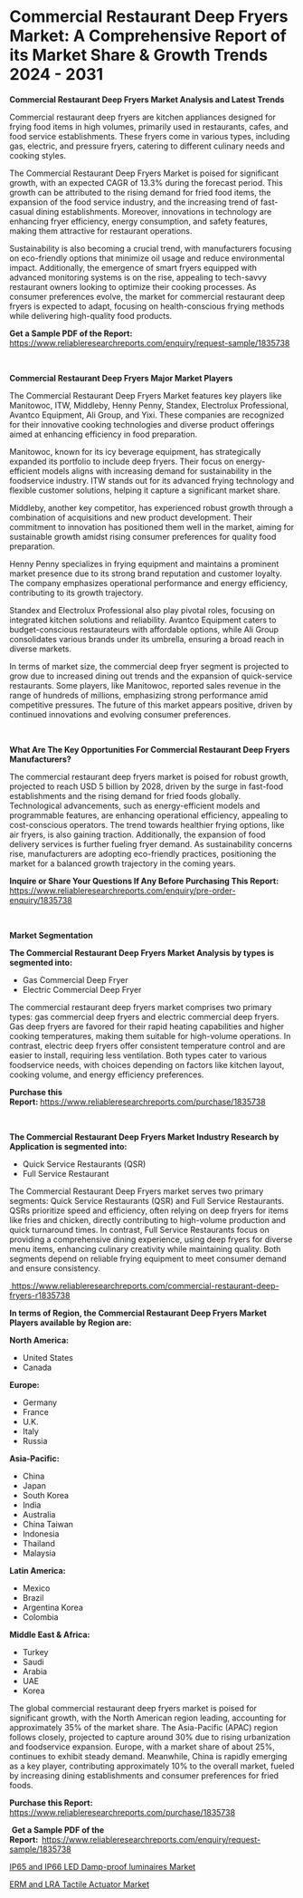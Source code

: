 <p><h1>Commercial Restaurant Deep Fryers Market: A Comprehensive Report of its Market Share & Growth Trends 2024 - 2031</h1></p><p><strong>Commercial Restaurant Deep Fryers Market Analysis and Latest Trends</strong></p>
<p><p>Commercial restaurant deep fryers are kitchen appliances designed for frying food items in high volumes, primarily used in restaurants, cafes, and food service establishments. These fryers come in various types, including gas, electric, and pressure fryers, catering to different culinary needs and cooking styles.</p><p>The Commercial Restaurant Deep Fryers Market is poised for significant growth, with an expected CAGR of 13.3% during the forecast period. This growth can be attributed to the rising demand for fried food items, the expansion of the food service industry, and the increasing trend of fast-casual dining establishments. Moreover, innovations in technology are enhancing fryer efficiency, energy consumption, and safety features, making them attractive for restaurant operations.</p><p>Sustainability is also becoming a crucial trend, with manufacturers focusing on eco-friendly options that minimize oil usage and reduce environmental impact. Additionally, the emergence of smart fryers equipped with advanced monitoring systems is on the rise, appealing to tech-savvy restaurant owners looking to optimize their cooking processes. As consumer preferences evolve, the market for commercial restaurant deep fryers is expected to adapt, focusing on health-conscious frying methods while delivering high-quality food products.</p></p>
<p><strong>Get a Sample PDF of the Report:&nbsp;</strong> <a href="https://www.reliableresearchreports.com/enquiry/request-sample/1835738?utm_campaign=31&utm_medium=2&utm_source=Github&utm_content=ia&utm_term=31122024&utm_id=commercial-restaurant-deep-fryers">https://www.reliableresearchreports.com/enquiry/request-sample/1835738</a></p>
<p>&nbsp;</p>
<p><strong>Commercial Restaurant Deep Fryers Major Market Players</strong></p>
<p><p>The Commercial Restaurant Deep Fryers Market features key players like Manitowoc, ITW, Middleby, Henny Penny, Standex, Electrolux Professional, Avantco Equipment, Ali Group, and Yixi. These companies are recognized for their innovative cooking technologies and diverse product offerings aimed at enhancing efficiency in food preparation.</p><p>Manitowoc, known for its icy beverage equipment, has strategically expanded its portfolio to include deep fryers. Their focus on energy-efficient models aligns with increasing demand for sustainability in the foodservice industry. ITW stands out for its advanced frying technology and flexible customer solutions, helping it capture a significant market share.</p><p>Middleby, another key competitor, has experienced robust growth through a combination of acquisitions and new product development. Their commitment to innovation has positioned them well in the market, aiming for sustainable growth amidst rising consumer preferences for quality food preparation.</p><p>Henny Penny specializes in frying equipment and maintains a prominent market presence due to its strong brand reputation and customer loyalty. The company emphasizes operational performance and energy efficiency, contributing to its growth trajectory.</p><p>Standex and Electrolux Professional also play pivotal roles, focusing on integrated kitchen solutions and reliability. Avantco Equipment caters to budget-conscious restaurateurs with affordable options, while Ali Group consolidates various brands under its umbrella, ensuring a broad reach in diverse markets.</p><p>In terms of market size, the commercial deep fryer segment is projected to grow due to increased dining out trends and the expansion of quick-service restaurants. Some players, like Manitowoc, reported sales revenue in the range of hundreds of millions, emphasizing strong performance amid competitive pressures. The future of this market appears positive, driven by continued innovations and evolving consumer preferences.</p></p>
<p>&nbsp;</p>
<p><strong>What Are The Key Opportunities For Commercial Restaurant Deep Fryers Manufacturers?</strong></p>
<p><p>The commercial restaurant deep fryers market is poised for robust growth, projected to reach USD 5 billion by 2028, driven by the surge in fast-food establishments and the rising demand for fried foods globally. Technological advancements, such as energy-efficient models and programmable features, are enhancing operational efficiency, appealing to cost-conscious operators. The trend towards healthier frying options, like air fryers, is also gaining traction. Additionally, the expansion of food delivery services is further fueling fryer demand. As sustainability concerns rise, manufacturers are adopting eco-friendly practices, positioning the market for a balanced growth trajectory in the coming years.</p></p>
<p><strong>Inquire or Share Your Questions If Any Before Purchasing This Report:</strong> <a href="https://www.reliableresearchreports.com/enquiry/pre-order-enquiry/1835738?utm_campaign=31&utm_medium=2&utm_source=Github&utm_content=ia&utm_term=31122024&utm_id=commercial-restaurant-deep-fryers">https://www.reliableresearchreports.com/enquiry/pre-order-enquiry/1835738</a></p>
<p>&nbsp;</p>
<p><strong>Market Segmentation</strong></p>
<p><strong>The Commercial Restaurant Deep Fryers Market Analysis by types is segmented into:</strong></p>
<p><ul><li>Gas Commercial Deep Fryer</li><li>Electric Commercial Deep Fryer</li></ul></p>
<p><p>The commercial restaurant deep fryers market comprises two primary types: gas commercial deep fryers and electric commercial deep fryers. Gas deep fryers are favored for their rapid heating capabilities and higher cooking temperatures, making them suitable for high-volume operations. In contrast, electric deep fryers offer consistent temperature control and are easier to install, requiring less ventilation. Both types cater to various foodservice needs, with choices depending on factors like kitchen layout, cooking volume, and energy efficiency preferences.</p></p>
<p><strong>Purchase this Report:&nbsp;</strong><a href="https://www.reliableresearchreports.com/purchase/1835738?utm_campaign=31&utm_medium=2&utm_source=Github&utm_content=ia&utm_term=31122024&utm_id=commercial-restaurant-deep-fryers">https://www.reliableresearchreports.com/purchase/1835738</a></p>
<p>&nbsp;</p>
<p><strong>The Commercial Restaurant Deep Fryers Market Industry Research by Application is segmented into:</strong></p>
<p><ul><li>Quick Service Restaurants (QSR)</li><li>Full Service Restaurant</li></ul></p>
<p><p>The Commercial Restaurant Deep Fryers market serves two primary segments: Quick Service Restaurants (QSR) and Full Service Restaurants. QSRs prioritize speed and efficiency, often relying on deep fryers for items like fries and chicken, directly contributing to high-volume production and quick turnaround times. In contrast, Full Service Restaurants focus on providing a comprehensive dining experience, using deep fryers for diverse menu items, enhancing culinary creativity while maintaining quality. Both segments depend on reliable frying equipment to meet consumer demand and ensure consistency.</p></p>
<p><a href="https://www.reliableresearchreports.com/commercial-restaurant-deep-fryers-r1835738?utm_campaign=31&utm_medium=2&utm_source=Github&utm_content=ia&utm_term=31122024&utm_id=commercial-restaurant-deep-fryers">&nbsp;https://www.reliableresearchreports.com/commercial-restaurant-deep-fryers-r1835738</a></p>
<p><strong>In terms of Region, the Commercial Restaurant Deep Fryers Market Players available by Region are:</strong></p>
<p>
    <p> <strong> North America: </strong>
        <ul>
            <li>United States</li>
            <li>Canada</li>
        </ul>
        </p> 
    <p> <strong> Europe: </strong>
        <ul>
            <li>Germany</li>
            <li>France</li>
            <li>U.K.</li>
            <li>Italy</li>
            <li>Russia</li>
        </ul>
        </p> 
    <p> <strong> Asia-Pacific: </strong>
        <ul>
            <li>China</li>
            <li>Japan</li>
            <li>South Korea</li>
            <li>India</li>
            <li>Australia</li>
            <li>China Taiwan</li>
            <li>Indonesia</li>
            <li>Thailand</li>
            <li>Malaysia</li>
        </ul>
        </p> 
    <p> <strong> Latin America: </strong>
        <ul>
            <li>Mexico</li>
            <li>Brazil</li>
            <li>Argentina Korea</li>
            <li>Colombia</li>
        </ul>
        </p> 
    <p> <strong> Middle East & Africa: </strong>
        <ul>
            <li>Turkey</li>
            <li>Saudi</li>
            <li>Arabia</li>
            <li>UAE</li>
            <li>Korea</li>
        </ul>
    </p>
    </p>
<p><p>The global commercial restaurant deep fryers market is poised for significant growth, with the North American region leading, accounting for approximately 35% of the market share. The Asia-Pacific (APAC) region follows closely, projected to capture around 30% due to rising urbanization and foodservice expansion. Europe, with a market share of about 25%, continues to exhibit steady demand. Meanwhile, China is rapidly emerging as a key player, contributing approximately 10% to the overall market, fueled by increasing dining establishments and consumer preferences for fried foods.</p></p>
<p><strong>Purchase this Report: </strong><a href="https://www.reliableresearchreports.com/purchase/1835738?utm_campaign=31&utm_medium=2&utm_source=Github&utm_content=ia&utm_term=31122024&utm_id=commercial-restaurant-deep-fryers">https://www.reliableresearchreports.com/purchase/1835738</a></p>
<p>&nbsp;<strong>Get a Sample PDF of the Report:&nbsp;&nbsp;</strong><a href="https://www.reliableresearchreports.com/enquiry/request-sample/1835738?utm_campaign=31&utm_medium=2&utm_source=Github&utm_content=ia&utm_term=31122024&utm_id=commercial-restaurant-deep-fryers">https://www.reliableresearchreports.com/enquiry/request-sample/1835738</a></p>
<p><strong></strong></p>
<p><p><a href="https://github.com/juniordelafrance/Market-Research-Report-List-5/blob/main/ip65-and-ip66-led-damp-proof-luminaires-market.md?utm_campaign=31&utm_medium=2&utm_source=Github&utm_content=ia&utm_term=31122024&utm_id=commercial-restaurant-deep-fryers">IP65 and IP66 LED Damp-proof luminaires Market</a></p><p><a href="https://github.com/bogganbillie6969/Market-Research-Report-List-1/blob/main/erm-and-lra-tactile-actuator-market.md?utm_campaign=31&utm_medium=2&utm_source=Github&utm_content=ia&utm_term=31122024&utm_id=commercial-restaurant-deep-fryers">ERM and LRA Tactile Actuator Market</a></p></p>
